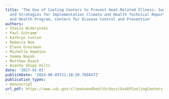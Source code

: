 ```yaml
---
title: 'The Use of Cooling Centers to Prevent Heat-Related Illness: Summary of Evidence
  and Strategies for Implementation Climate and Health Technical Report Series Climate
  and Health Program, Centers for Disease Control and Prevention'
authors:
- Stasia Widerynski
- Paul Schramm
- Kathryn Conlon
- Rebecca Noe
- Elena Grossman
- Michelle Hawkins
- Seema Nayak
- Matthew Roach
- Asante Shipp Hilts
date: '2017-01-01'
publishDate: '2024-06-05T21:10:20.768847Z'
publication_types:
- manuscript
url_pdf: https://www.cdc.gov/climateandhealth/docs/UseOfCoolingCenters.pdf
---
```

